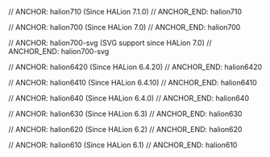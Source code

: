 // ANCHOR: halion710
<span class="version-text">(Since HALion 7.1.0)</span>
// ANCHOR_END: halion710

// ANCHOR: halion700
<span class="version-text">(Since HALion 7.0)</span>
// ANCHOR_END: halion700

// ANCHOR: halion700-svg
<span class="version-text">(SVG support since HALion 7.0)</span>
// ANCHOR_END: halion700-svg

// ANCHOR: halion6420
<span class="version-text">(Since HALion 6.4.20)</span>
// ANCHOR_END: halion6420

// ANCHOR: halion6410
<span class="version-text">(Since HALion 6.4.10)</span>
// ANCHOR_END: halion6410

// ANCHOR: halion640
<span class="version-text">(Since HALion 6.4.0)</span>
// ANCHOR_END: halion640

// ANCHOR: halion630
<span class="version-text">(Since HALion 6.3)</span>
// ANCHOR_END: halion630

// ANCHOR: halion620
<span class="version-text">(Since HALion 6.2)</span>
// ANCHOR_END: halion620

// ANCHOR: halion610
<span class="version-text">(Since HALion 6.1)</span>
// ANCHOR_END: halion610

